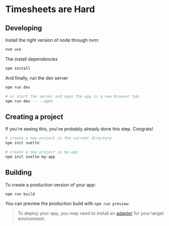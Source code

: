 # Timesheets are Hard

## Developing

Install the right version of node through nvm:

```bash
nvm use
```

The install dependencies

```bash
npm install
```

And finally, run the dev server

```bash
npm run dev

# or start the server and open the app in a new browser tab
npm run dev -- --open
```

## Creating a project

If you're seeing this, you've probably already done this step. Congrats!

```bash
# create a new project in the current directory
npm init svelte

# create a new project in my-app
npm init svelte my-app
```

## Building

To create a production version of your app:

```bash
npm run build
```

You can preview the production build with `npm run preview`.

> To deploy your app, you may need to install an [adapter](https://kit.svelte.dev/docs/adapters) for your target environment.

